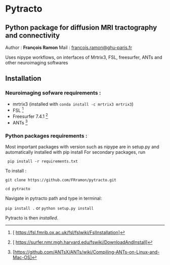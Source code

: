 # Pytracto

## Python package for diffusion MRI tractography and connectivity

Author : **François Ramon**
Mail : francois.ramon@ghu-paris.fr

Uses nipype workflows, on interfaces of Mrtrix3, FSL, freesurfer, ANTs and other neuroimaging softwares

## Installation 

### Neuroimaging sofware requirements : 

- mrtrix3 (installed with `conda install -c mrtrix3 mrtrix3`)
- FSL [^1]
- Freesurfer 7.4.1 [^2]
- ANTs [^3]

### Python packages requirements :

Most important packages with version such as nipype are in setup.py and automatically installed with pip install
For secondary packages, run

` pip install -r requirements.txt`

To install : 

`git clone https://github.com/FRramon/pytracto.git`

`cd pytracto`

Navigate in pytracto path and type in terminal:

`pip install .` or ```python setup.py install```

Pytracto is then *installed*.

[^1]: [ https://fsl.fmrib.ox.ac.uk/fsl/fslwiki/FslInstallation]
[^2]: [ https://surfer.nmr.mgh.harvard.edu/fswiki/DownloadAndInstall]
[^3]: [https://github.com/ANTsX/ANTs/wiki/Compiling-ANTs-on-Linux-and-Mac-OS]
